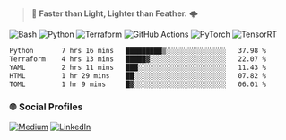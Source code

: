> :rocket: **Faster than Light, Lighter than Feather.** 🌩️

![Bash](https://img.shields.io/badge/bash-%23121011.svg?style=for-the-badge&logo=gnu-bash&logoColor=white)
![Python](https://img.shields.io/badge/python-3670A0?style=for-the-badge&logo=python&logoColor=ffdd54)
![Terraform](https://img.shields.io/badge/terraform-%235835CC.svg?style=for-the-badge&logo=terraform&logoColor=white)
![GitHub Actions](https://img.shields.io/badge/Github%20Actions-%232671E5.svg?style=for-the-badge&logo=githubactions&logoColor=white)
![PyTorch](https://img.shields.io/badge/torch-%23EE4C2C.svg?style=for-the-badge&logo=pytorch&logoColor=white)
![TensorRT](https://img.shields.io/badge/tensorrt-%234A7C12.svg?style=for-the-badge&logo=nvidia&logoColor=white)
  
<!--START_SECTION:waka-->

```txt
Python       7 hrs 16 mins   █████████▒░░░░░░░░░░░░░░░   37.98 %
Terraform    4 hrs 13 mins   █████▓░░░░░░░░░░░░░░░░░░░   22.07 %
YAML         2 hrs 11 mins   ███░░░░░░░░░░░░░░░░░░░░░░   11.43 %
HTML         1 hr 29 mins    ██░░░░░░░░░░░░░░░░░░░░░░░   07.82 %
TOML         1 hr 9 mins     █▓░░░░░░░░░░░░░░░░░░░░░░░   06.01 %
```

<!--END_SECTION:waka-->

### 🌐 Social Profiles

<a href="https://medium.com/@shinjeongtae">![Medium](https://img.shields.io/badge/Medium-12100E?style=for-the-badge&logo=medium&logoColor=white)</a> <a href="https://www.linkedin.com/in/jungtae-shin-3137781a8/">![LinkedIn](https://img.shields.io/badge/linkedin-%230077B5.svg?style=for-the-badge&logo=linkedin&logoColor=white)</a>
